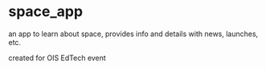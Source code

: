 # space_app
an app to learn about space, provides info and details with news, launches, etc.

created for OIS EdTech event
